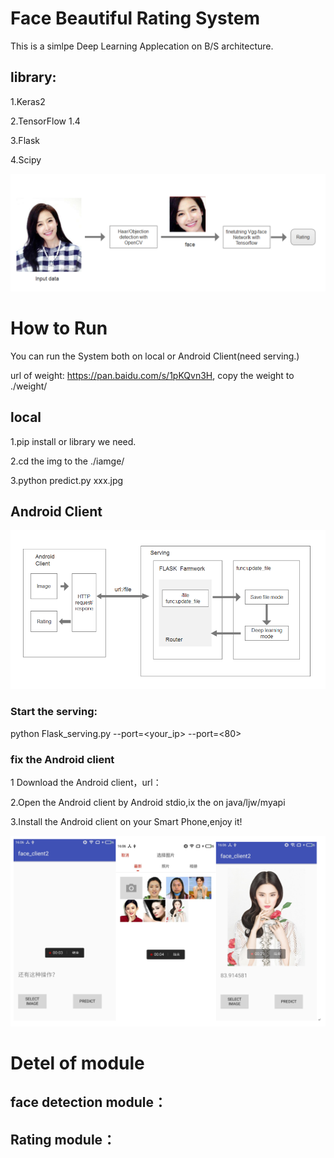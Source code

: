 # Face Beautiful Rating System
This is a simlpe Deep Learning Applecation on B/S architecture.<p>
  
## library:
1.Keras2 <p>
2.TensorFlow 1.4<p>
3.Flask<p>
4.Scipy<p>
![](https://github.com/KirtoXX/face-v1.3/blob/master/reference/%E6%95%B0%E6%8D%AE%E6%B5%81%E5%9B%BE.png)<p>

# How to Run
You can run the System both on local or Android Client(need serving.)<p>
url of weight: https://pan.baidu.com/s/1pKQvn3H, copy the weight to  ./weight/ <p> 
## local
1.pip install or library we need.<p>
2.cd the img to the ./iamge/ <p>
3.python predict.py xxx.jpg<p>

## Android Client
![](https://github.com/KirtoXX/face-v1.3/blob/master/reference/%E6%95%B0%E6%8D%AE%E6%B5%81%E5%9B%BEsystem.png)

### Start the serving:
python Flask_serving.py --port=<your_ip>  --port=<80> <p>

### fix the Android client
1 Download the Android client，url：<p>
2.Open the Android client by Android stdio,ix the <host> on java/ljw/myapi   <p>
3.Install the Android client on your Smart Phone,enjoy it!<p>
![](https://github.com/KirtoXX/face-v1.3/blob/master/reference/client.png)
  
  
# Detel of module
## face detection module：
## Rating module：

